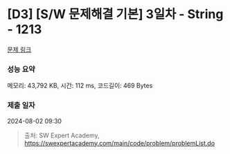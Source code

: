 # [D3] [S/W 문제해결 기본] 3일차 - String - 1213 

[문제 링크](https://swexpertacademy.com/main/code/problem/problemDetail.do?contestProbId=AV14P0c6AAUCFAYi) 

### 성능 요약

메모리: 43,792 KB, 시간: 112 ms, 코드길이: 469 Bytes

### 제출 일자

2024-08-02 09:30



> 출처: SW Expert Academy, https://swexpertacademy.com/main/code/problem/problemList.do